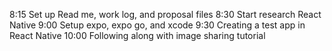 8:15 Set up Read me, work log, and proposal files
8:30 Start research React Native
9:00 Setup expo, expo go, and xcode
9:30 Creating a test app in React Native
10:00 Following along with image sharing tutorial